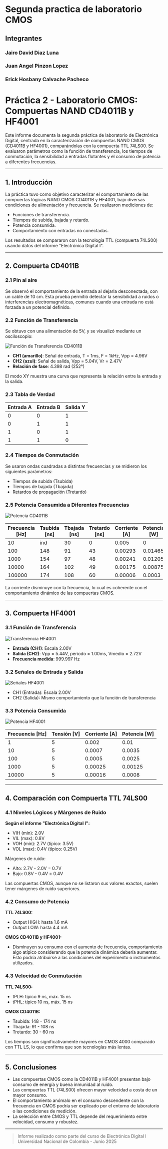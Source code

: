 # Segunda practica de laboratorio CMOS

## Integrantes

### Jairo David Diaz Luna

### Juan Angel Pinzon Lopez

### Erick Hosbany Calvache Pacheco
# Práctica 2 - Laboratorio CMOS: Compuertas NAND CD4011B y HF4001

Este informe documenta la segunda práctica de laboratorio de Electrónica Digital, centrada en la caracterización de compuertas NAND CMOS (CD4011B y HF4001), comparándolas con la compuerta TTL 74LS00. Se evaluaron parámetros como la función de transferencia, los tiempos de conmutación, la sensibilidad a entradas flotantes y el consumo de potencia a diferentes frecuencias.

---

## 1. Introducción

La práctica tuvo como objetivo caracterizar el comportamiento de las compuertas lógicas NAND CMOS CD4011B y HF4001, bajo diversas condiciones de alimentación y frecuencia. Se realizaron mediciones de:
- Funciones de transferencia.
- Tiempos de subida, bajada y retardo.
- Potencia consumida.
- Comportamiento con entradas no conectadas.

Los resultados se compararon con la tecnología TTL (compuerta 74LS00) usando datos del informe "Electrónica Digital I".

---

## 2. Compuerta CD4011B

### 2.1 Pin al aire
Se observó el comportamiento de la entrada al dejarla desconectada, con un cable de 10 cm. Esta prueba permitió detectar la sensibilidad a ruidos o interferencias electromagnéticas, comunes cuando una entrada no está forzada a un potencial definido.

### 2.2 Función de Transferencia
Se obtuvo con una alimentación de 5V, y se visualizó mediante un osciloscopio:

![Función de Transferencia CD4011B](informe/imagenes/transferencia_cd4011b.png)

- **CH1 (amarillo)**: Señal de entrada, T = 1ms, F = 1kHz, Vpp = 4.96V
- **CH2 (azul)**: Señal de salida, Vpp = 5.04V, Vr = 2.47V
- **Relación de fase**: 4.398 rad (252°)

El modo XY muestra una curva que representa la relación entre la entrada y la salida.

### 2.3 Tabla de Verdad

| Entrada A | Entrada B | Salida Y |
|-----------|-----------|-----------|
| 0         | 0         | 1         |
| 0         | 1         | 1         |
| 1         | 0         | 1         |
| 1         | 1         | 0         |

### 2.4 Tiempos de Conmutación
Se usaron ondas cuadradas a distintas frecuencias y se midieron los siguientes parámetros:
- Tiempos de subida (Tsubida)
- Tiempos de bajada (Tbajada)
- Retardos de propagación (Tretardo)

### 2.5 Potencia Consumida a Diferentes Frecuencias

![Potencia CD4011B](informe/imagenes/potencia_cd4011b.png)

| Frecuencia [Hz] | Tsubida [ns] | Tbajada [ns] | Tretardo [ns] | Corriente [A] | Potencia [W] |
|-----------------|---------------|---------------|----------------|----------------|----------------|
| 10              | ind           | 30            | 0              | 0.005          | 0              |
| 100             | 148           | 91            | 43             | 0.00293        | 0.01465        |
| 1000            | 154           | 97            | 48             | 0.00241        | 0.01205        |
| 10000           | 164           | 102           | 49             | 0.00175        | 0.00875        |
| 100000          | 174           | 108           | 60             | 0.00006        | 0.0003         |

La corriente disminuye con la frecuencia, lo cual es coherente con el comportamiento dinámico de las compuertas CMOS.

---

## 3. Compuerta HF4001

### 3.1 Función de Transferencia

![Transferencia HF4001](informe/imagenes/transferencia_hf4001.png)

- **Entrada (CH1)**: Escala 2.00V
- **Salida (CH2)**: Vpp = 5.44V, periodo = 1.00ms, Vmedio = 2.72V
- **Frecuencia medida**: 999.997 Hz

### 3.2 Señales de Entrada y Salida

![Señales HF4001](informe/imagenes/señales_hf4001.png)

- CH1 (Entrada): Escala 2.00V
- CH2 (Salida): Mismo comportamiento que la función de transferencia

### 3.3 Potencia Consumida

![Potencia HF4001](informe/imagenes/potencia_hf4001.png)

| Frecuencia [Hz] | Tensión [V] | Corriente [A] | Potencia [W] |
|-----------------|-------------|----------------|----------------|
| 1               | 5           | 0.002          | 0.01           |
| 10              | 5           | 0.0007         | 0.0035         |
| 100             | 5           | 0.0005         | 0.0025         |
| 1000            | 5           | 0.00025        | 0.00125        |
| 10000           | 5           | 0.00016        | 0.0008         |

---

## 4. Comparación con Compuerta TTL 74LS00

### 4.1 Niveles Lógicos y Márgenes de Ruido
**Según el informe "Electrónica Digital I":**

- VIH (min): 2.0V
- VIL (max): 0.8V
- VOH (min): 2.7V (típico: 3.5V)
- VOL (max): 0.4V (típico: 0.25V)

Márgenes de ruido:
- Alto: 2.7V - 2.0V = 0.7V
- Bajo: 0.8V - 0.4V = 0.4V

Las compuertas CMOS, aunque no se listaron sus valores exactos, suelen tener márgenes de ruido superiores.

### 4.2 Consumo de Potencia
**TTL 74LS00:**
- Output HIGH: hasta 1.6 mA
- Output LOW: hasta 4.4 mA

**CMOS CD4011B y HF4001:**
- Disminuyen su consumo con el aumento de frecuencia, comportamiento algo atípico considerando que la potencia dinámica debería aumentar. Esto podría atribuirse a las condiciones del experimento o instrumentos utilizados.

### 4.3 Velocidad de Conmutación
**TTL 74LS00:**
- tPLH: típico 9 ns, máx. 15 ns
- tPHL: típico 10 ns, máx. 15 ns

**CMOS CD4011B:**
- Tsubida: 148 - 174 ns
- Tbajada: 91 - 108 ns
- Tretardo: 30 - 60 ns

Los tiempos son significativamente mayores en CMOS 4000 comparado con TTL LS, lo que confirma que son tecnologías más lentas.

---

## 5. Conclusiones

- Las compuertas CMOS como la CD4011B y HF4001 presentan bajo consumo de energía y buena inmunidad al ruido.
- Las compuertas TTL (74LS00) ofrecen mayor velocidad a costa de un mayor consumo.
- El comportamiento anómalo en el consumo descendente con la frecuencia en CMOS podría ser explicado por el entorno de laboratorio o las condiciones de medición.
- La selección entre CMOS y TTL depende del requerimiento entre velocidad, consumo y robustez.

---

> Informe realizado como parte del curso de Electrónica Digital I  
> Universidad Nacional de Colombia - Junio 2025
